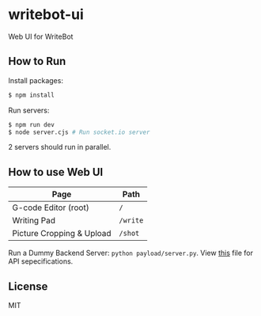 # writebot-ui

Web UI for WriteBot

## How to Run

Install packages:

```bash
$ npm install
```

Run servers:

```bash 
$ npm run dev
$ node server.cjs # Run socket.io server
```

2 servers should run in parallel.

## How to use Web UI

Page|Path
---|---
G-code Editor (root) | `/`
Writing Pad | `/write`
Picture Cropping & Upload | `/shot`

Run a Dummy Backend Server: `python payload/server.py`. View [this](/payload/stroke.json) file for API sepecifications.

## License

MIT
